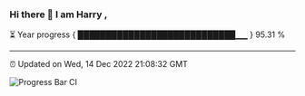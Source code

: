 ### Hi there 👋 I am Harry , 

⏳ Year progress { ████████████████████████████▁▁ } 95.31 %

---

⏰ Updated on Wed, 14 Dec 2022 21:08:32 GMT

![Progress Bar CI](https://github.com/duykhang68/duykhang68/workflows/Progress%20Bar%20CI/badge.svg)
